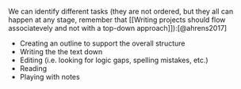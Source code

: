 We can identify different tasks (they are not ordered, but they all can happen at any stage, remember that [[Writing projects should flow associatevely and not with a top-down approach]]):[@ahrens2017]

- Creating an outline to support the overall structure
- Writing the the text down
- Editing (i.e. looking for logic gaps, spelling mistakes, etc.)
- Reading
- Playing with notes

